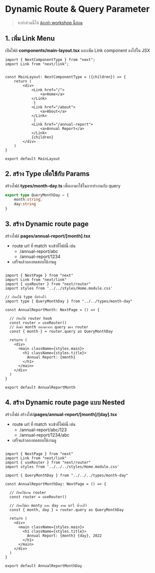 
# Dynamic Route & Query Parameter

> จะทำส่วนนี้ได้ [ต้องทำ workshop นี้ก่อน](../common-route/README.md)


## 1. เพิ่ม Link Menu

เปิดไฟล์ **components/main-layout.tsx** และเพิ่ม Link component ลงไปใน JSX

```tsx
import { NextComponentType } from "next";
import Link from "next/link";


const MainLayout: NextComponentType = ({children}) => {
    return (
        <div>
            <Link href="/">
                <a>Home</a>
            </Link>
             | 
            <Link href="/about">
                <a>About</a>
            </Link>
             | 
            <Link href="/annual-report">
                <a>Annual Report</a>
            </Link>
            {children}
        </div>
    )
}

export default MainLayout
```

## 2. สร้าง Type เพื่อใช้กับ Params 

สร้างไฟล์ **types/month-day.ts** เพื่อเอามาใช้ในการทำงานกับ query

```ts
export type QueryMonthDay = {
    month:string,
    day:string
}
```

## 3. สร้าง Dynamic route page

สร้างไฟล์​ **pages/annual-report/[month].tsx**

- route url ที่ match จะเข้าที่ไฟล์นี้ เช่น
  - /annual-report/abc
  - /annual-report/1234
- เสร็จแล้วลองทดสอบใช้งานดู

```tsx

import { NextPage } from "next"
import Link from "next/link"
import { useRouter } from "next/router"
import styles from '../../styles/Home.module.css'

// เรียกใช้ type ที่สร้างไว้
import type { QueryMonthDay } from "../../types/month-day"

const AnnualReportMonth: NextPage = () => {

  // เรียกใช้ router hook
  const router = useRouter()
  // ดึงค่า month ออกมาจาก query ของ router
  const { month } = router.query as QueryMonthDay

  return (
    <div>
      <main className={styles.main}>
        <h1 className={styles.title}>
          Annual Report: {month}
        </h1>
      </main>
    </div>
  )
}

export default AnnualReportMonth
```

## 4. สร้าง Dynamic route page แบบ Nested

สร้างไฟล์ สร้างไฟล์​ **pages/annual-report/[month]/[day].tsx**

- route url ที่ match จะเข้าที่ไฟล์นี้ เช่น
  - /annual-report/abc/123
  - /annual-report/1234/abc
- เสร็จแล้วลองทดสอบใช้งานดู

```tsx

import { NextPage } from "next"
import Link from "next/link"
import { useRouter } from "next/router"
import styles from '../../../styles/Home.module.css'

import { QueryMonthDay } from "../../../types/month-day"

const AnnualReportMonthDay: NextPage = () => {
  
  // เรียกใช้งาน router
  const router = useRouter()

  // เรียกใช้ค่า monty และ day ตาม url ที่วางไว้
  const { month, day } = router.query as QueryMonthDay

  return (
    <div>
      <main className={styles.main}>
        <h1 className={styles.title}>
          Annual Report: {month} {day}, 2022
        </h1>
      </main>
    </div>
  )
}

export default AnnualReportMonthDay
```